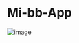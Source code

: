 # Mi-bb-App

![image](https://github.com/TiffanyML18/Mi-bb-App/assets/140754030/82d3ec7c-4d61-4932-b5e3-df176efa4fe0)
